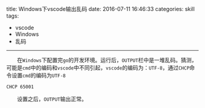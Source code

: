 title: Windows下vscode输出乱码
date: 2016-07-11 16:46:33
categories: skill
tags: 
- vscode
- Windows
- 乱码
---
　　在`Windows`下配置完`go`的开发环境。运行后，`OUTPUT`栏中是一堆乱码。<!-- more -->猜测，可能是`cmd`中的编码和`vscode`中不同引起，`vscode`的编码为：`UTF-8`，通过`CHCP`命令设置`cmd`的编码为`UTF-8`
```
CHCP 65001
```
　　设置之后，`OUTPUT`输出正常。